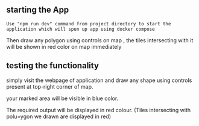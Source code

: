 ## starting the App 
`Use "npm run dev" command from project directory to start the application which will spun up app using docker compose` 

Then draw any polygon using controls on map , the tiles intersecting with it will be shown in red color on map immediately

## testing the functionality

simply visit the webpage of application and draw any shape using controls present at top-right corner of map.

your marked area will be visible in blue color.

The required output will be displayed in red colour.
(Tiles intersecting with polu=ygon we drawn are displayed in red)